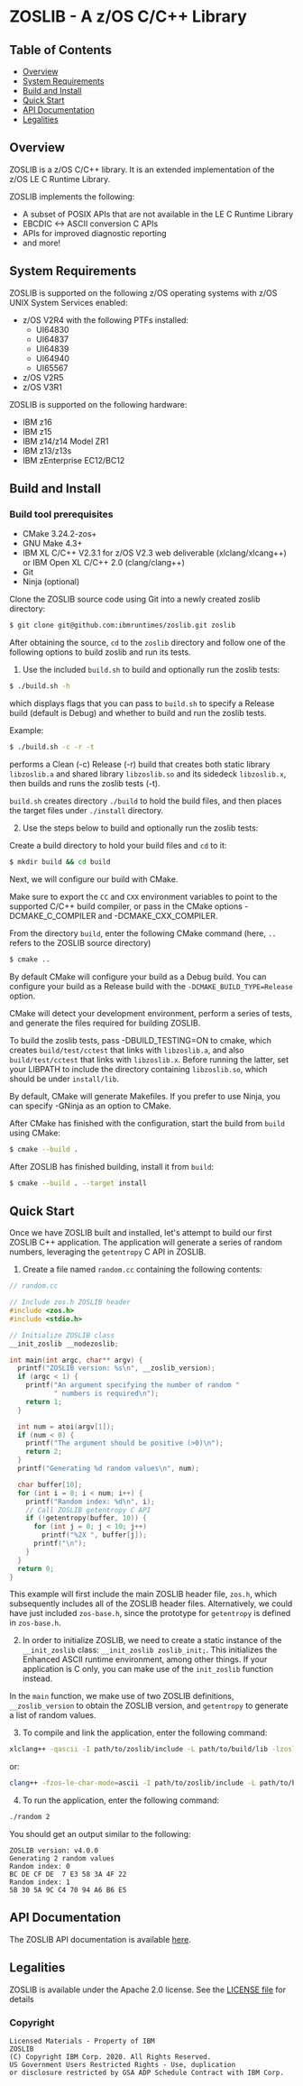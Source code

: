 # ZOSLIB - A z/OS C/C++ Library

## Table of Contents

 * [Overview](#overview)
 * [System Requirements](#system-requirements)
 * [Build and Install](#build-and-install)
 * [Quick Start](#quick-start)
 * [API Documentation](#api-documentation)
 * [Legalities](#legalities)

## Overview

ZOSLIB is a z/OS C/C++ library. It is an extended implementation of the
z/OS LE C Runtime Library.

ZOSLIB implements the following:

- A subset of POSIX APIs that are not available in the LE C Runtime Library
- EBCDIC <-> ASCII conversion C APIs
- APIs for improved diagnostic reporting
- and more!

## System Requirements

ZOSLIB is supported on the following z/OS operating systems
with z/OS UNIX System Services enabled:

- z/OS V2R4 with the following PTFs installed:
  - UI64830
  - UI64837
  - UI64839
  - UI64940
  - UI65567
- z/OS V2R5
- z/OS V3R1

ZOSLIB is supported on the following hardware:
- IBM z16
- IBM z15
- IBM z14/z14 Model ZR1
- IBM z13/z13s
- IBM zEnterprise EC12/BC12

## Build and Install

### Build tool prerequisites
* CMake 3.24.2-zos+
* GNU Make 4.3+
* IBM XL C/C++ V2.3.1 for z/OS V2.3 web deliverable (xlclang/xlcang++) or
  IBM Open XL C/C++ 2.0 (clang/clang++)
* Git
* Ninja (optional)

Clone the ZOSLIB source code using Git into a newly created zoslib directory:

``` bash
$ git clone git@github.com:ibmruntimes/zoslib.git zoslib
```

After obtaining the source, `cd` to the `zoslib` directory and follow one of the
following options to build zoslib and run its tests.

1. Use the included `build.sh` to build and optionally run the zoslib tests:

``` bash
$ ./build.sh -h
```

which displays flags that you can pass to `build.sh` to specify a Release build
(default is Debug) and whether to build and run the zoslib tests.

Example:
``` bash
$ ./build.sh -c -r -t
```

performs a Clean (-c) Release (-r) build that creates both static library `libzoslib.a`
and shared library `libzoslib.so` and its sidedeck `libzoslib.x`, then builds and
runs the zoslib tests (-t).

`build.sh` creates directory `./build` to hold the build files, and then places
the target files under `./install` directory.

2. Use the steps below to build and optionally run the zoslib tests:

Create a build directory to hold your build files and `cd` to it:

``` bash
$ mkdir build && cd build
```

Next, we will configure our build with CMake.

Make sure to export the `CC` and `CXX` environment variables to
point to the supported C/C++ build compiler, or pass in the CMake
options -DCMAKE_C_COMPILER and -DCMAKE_CXX_COMPILER.

From the directory `build`, enter the following CMake command
(here, `..` refers to the ZOSLIB source directory)

``` bash
$ cmake ..
```

By default CMake will configure your build as a Debug build. You can configure
your build as a Release build with the `-DCMAKE_BUILD_TYPE=Release` option.

CMake will detect your development environment, perform a series of tests, and
generate the files required for building ZOSLIB.

To build the zoslib tests, pass -DBUILD_TESTING=ON to cmake, which creates `build/test/cctest`
that links with `libzoslib.a`, and also `build/test/cctest` that links with `libzoslib.x`.
Before running the latter, set your LIBPATH to include the directory containing `libzoslib.so`,
which should be under `install/lib`.

By default, CMake will generate Makefiles. If you prefer to use Ninja, you can
specify -GNinja as an option to CMake.

After CMake has finished with the configuration, start the build from `build`
using CMake:

``` bash
$ cmake --build .
```

After ZOSLIB has finished building, install it from `build`:

``` bash
$ cmake --build . --target install
```

## Quick Start

Once we have ZOSLIB built and installed, let's attempt to build our first
ZOSLIB C++ application. The application will generate a series of random
numbers, leveraging the `getentropy` C API in ZOSLIB.

1. Create a file named `random.cc` containing the following contents:

```cpp
// random.cc

// Include zos.h ZOSLIB header
#include <zos.h>
#include <stdio.h>

// Initialize ZOSLIB class
__init_zoslib __nodezoslib;

int main(int argc, char** argv) {
  printf("ZOSLIB version: %s\n", __zoslib_version);
  if (argc < 1) {
    printf("An argument specifying the number of random "
           " numbers is required\n");
    return 1;
  }

  int num = atoi(argv[1]);
  if (num < 0) {
    printf("The argument should be positive (>0)\n");
    return 2;
  }
  printf("Generating %d random values\n", num);

  char buffer[10];
  for (int i = 0; i < num; i++) {
    printf("Random index: %d\n", i);
    // Call ZOSLIB getentropy C API
    if (!getentropy(buffer, 10)) {
      for (int j = 0; j < 10; j++)
        printf("%2X ", buffer[j]);
      printf("\n");
    }
  }
  return 0;
}
```

This example will first include the main ZOSLIB header file, `zos.h`, which
subsequently includes all of the ZOSLIB header files. Alternatively, we could
have just included `zos-base.h`, since the prototype for `getentropy` is defined
in `zos-base.h`.

2. In order to initialize ZOSLIB, we need to create a static instance of the
`__init_zoslib` class: `__init_zoslib zoslib_init;`. This initializes the
Enhanced ASCII runtime environment, among other things. If your application
is C only, you can make use of the `init_zoslib` function instead.

In the `main` function, we make use of two ZOSLIB definitions,
`__zoslib_version` to obtain the ZOSLIB version, and `getentropy` to generate
a list of random values.

3. To compile and link the application, enter the following command:

``` bash
xlclang++ -qascii -I path/to/zoslib/include -L path/to/build/lib -lzoslib random.cc -o random
```
or:
``` bash
clang++ -fzos-le-char-mode=ascii -I path/to/zoslib/include -L path/to/build/lib -lzoslib random.cc -o random
```

4. To run the application, enter the following command:
``` bash
./random 2
```

You should get an output similar to the following:
```
ZOSLIB version: v4.0.0
Generating 2 random values
Random index: 0
BC DE CF DE  7 E3 58 3A 4F 22
Random index: 1
5B 30 5A 9C C4 70 94 A6 B6 E5
```

## API Documentation

The ZOSLIB API documentation is available [here](https://ibmruntimes.github.io/zoslib/).

## Legalities

ZOSLIB is available under the Apache 2.0 license. See the [LICENSE file](LICENSE)
for details

### Copyright

```
Licensed Materials - Property of IBM
ZOSLIB
(C) Copyright IBM Corp. 2020. All Rights Reserved.
US Government Users Restricted Rights - Use, duplication
or disclosure restricted by GSA ADP Schedule Contract with IBM Corp.
```
